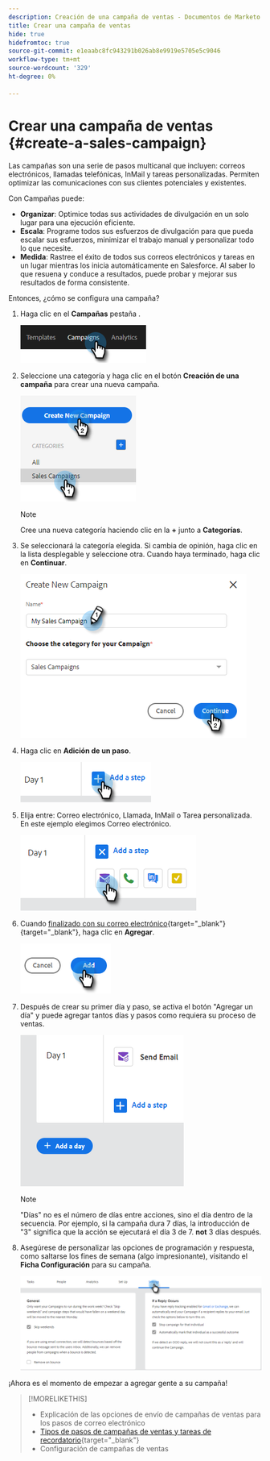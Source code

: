 ```yaml
---
description: Creación de una campaña de ventas - Documentos de Marketo - Documentación del producto
title: Crear una campaña de ventas
hide: true
hidefromtoc: true
source-git-commit: e1eaabc8fc943291b026ab8e9919e5705e5c9046
workflow-type: tm+mt
source-wordcount: '329'
ht-degree: 0%

---
```


# Crear una campaña de ventas {#create-a-sales-campaign}

Las campañas son una serie de pasos multicanal que incluyen: correos electrónicos, llamadas telefónicas, InMail y tareas personalizadas. Permiten optimizar las comunicaciones con sus clientes potenciales y existentes.

Con Campañas puede:

* **Organizar**: Optimice todas sus actividades de divulgación en un solo lugar para una ejecución eficiente.
* **Escala**: Programe todos sus esfuerzos de divulgación para que pueda escalar sus esfuerzos, minimizar el trabajo manual y personalizar todo lo que necesite.
* **Medida**: Rastree el éxito de todos sus correos electrónicos y tareas en un lugar mientras los inicia automáticamente en Salesforce. Al saber lo que resuena y conduce a resultados, puede probar y mejorar sus resultados de forma consistente.

Entonces, ¿cómo se configura una campaña?

1. Haga clic en el **Campañas** pestaña .

   ![](assets/create-a-sales-campaign-1.png)

1. Seleccione una categoría y haga clic en el botón **Creación de una campaña** para crear una nueva campaña.

   ![](assets/create-a-sales-campaign-2.png)

   >[!NOTE]
   >
   >Cree una nueva categoría haciendo clic en la **+** junto a **Categorías**.

1. Se seleccionará la categoría elegida. Si cambia de opinión, haga clic en la lista desplegable y seleccione otra. Cuando haya terminado, haga clic en **Continuar**.

   ![](assets/create-a-sales-campaign-3.png)

1. Haga clic en **Adición de un paso**.

   ![](assets/create-a-sales-campaign-4.png)

1. Elija entre: Correo electrónico, Llamada, InMail o Tarea personalizada. En este ejemplo elegimos Correo electrónico.

   ![](assets/create-a-sales-campaign-5.png)

1. Cuando [finalizado con su correo electrónico](/help/marketo/product-docs/marketo-sales-insight/actions/campaigns/sales-campaign-step-types-and-reminder-tasks.md#email){target=&quot;_blank&quot;}{target=&quot;_blank&quot;}, haga clic en **Agregar**.

   ![](assets/create-a-sales-campaign-6.png)

1. Después de crear su primer día y paso, se activa el botón &quot;Agregar un día&quot; y puede agregar tantos días y pasos como requiera su proceso de ventas.

   ![](assets/create-a-sales-campaign-7.png)

   >[!NOTE]
   >
   >&quot;Días&quot; no es el número de días entre acciones, sino el día dentro de la secuencia. Por ejemplo, si la campaña dura 7 días, la introducción de &quot;3&quot; significa que la acción se ejecutará el día 3 de 7. **not** 3 días después.

1. Asegúrese de personalizar las opciones de programación y respuesta, como saltarse los fines de semana (algo impresionante), visitando el **Ficha Configuración** para su campaña.

   ![](assets/create-a-sales-campaign-8.png)

¡Ahora es el momento de empezar a agregar gente a su campaña!

>[!MORELIKETHIS]
>
>* Explicación de las opciones de envío de campañas de ventas para los pasos de correo electrónico
>* [Tipos de pasos de campañas de ventas y tareas de recordatorio](/help/marketo/product-docs/marketo-sales-insight/actions/campaigns/sales-campaign-step-types-and-reminder-tasks.md){target=&quot;_blank&quot;}
>* Configuración de campañas de ventas

